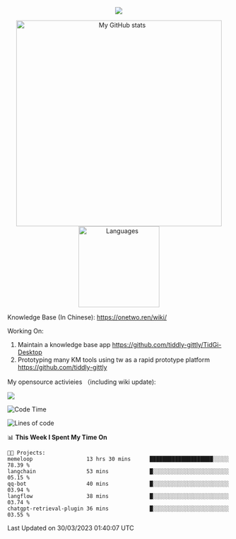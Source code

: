 <a href="https://github.com/linonetwo">
    <p align="center">
        <img src="https://github-profile-trophy.vercel.app/?username=linonetwo&column=7&theme=onedark"/>
    </p>
</a>
<a align="center" href="https://github.com/linonetwo">
  <p align="center">
    <img src="https://github-readme-stats.vercel.app/api?username=linonetwo&show_icons=true&count_private=true" alt="My GitHub stats" width="465"/>
    <img src="https://github-readme-stats.vercel.app/api/top-langs/?username=linonetwo&layout=compact&langs_count=10" alt="Languages" height="183">
  </p>
</a>

Knowledge Base (In Chinese): https://onetwo.ren/wiki/

Working On: 

1. Maintain a knowledge base app https://github.com/tiddly-gittly/TidGi-Desktop
1. Prototyping many KM tools using tw as a rapid prototype platform https://github.com/tiddly-gittly

My opensource activieies （including wiki update):

![](https://visitor-badge.glitch.me/badge?page_id=linonetwo.linonetwo)

<!--START_SECTION:waka-->
![Code Time](http://img.shields.io/badge/Code%20Time-1%2C651%20hrs%2028%20mins-blue)

![Lines of code](https://img.shields.io/badge/From%20Hello%20World%20I%27ve%20Written-46.5%20million%20lines%20of%20code-blue)

📊 **This Week I Spent My Time On** 

```text
🐱‍💻 Projects: 
memeloop                 13 hrs 30 mins      ████████████████████░░░░░   78.39 % 
langchain                53 mins             █░░░░░░░░░░░░░░░░░░░░░░░░   05.15 % 
qq-bot                   40 mins             █░░░░░░░░░░░░░░░░░░░░░░░░   03.94 % 
langflow                 38 mins             █░░░░░░░░░░░░░░░░░░░░░░░░   03.74 % 
chatgpt-retrieval-plugin 36 mins             █░░░░░░░░░░░░░░░░░░░░░░░░   03.55 % 
```


 Last Updated on 30/03/2023 01:40:07 UTC
<!--END_SECTION:waka-->
